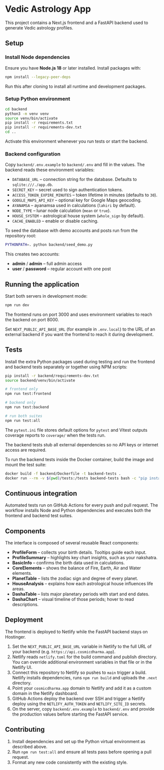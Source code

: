 # Vedic Astrology App

This project contains a Next.js frontend and a FastAPI backend used to generate Vedic astrology profiles.

## Setup

### Install Node dependencies

Ensure you have **Node.js 18** or later installed. Install packages with:

```bash
npm install --legacy-peer-deps
```
Run this after cloning to install all runtime and development packages.

### Setup Python environment

```bash
cd backend
python3 -m venv venv
source venv/bin/activate
pip install -r requirements.txt
pip install -r requirements-dev.txt
cd ..
```
Activate this environment whenever you run tests or start the backend.

### Backend configuration

Copy `backend/.env.example` to `backend/.env` and fill in the values. The backend
reads these environment variables:

* `DATABASE_URL` – connection string for the database. Defaults to
  `sqlite:///./app.db`.
* `SECRET_KEY` – secret used to sign authentication tokens.
* `ACCESS_TOKEN_EXPIRE_MINUTES` – token lifetime in minutes (defaults to `30`).
* `GOOGLE_MAPS_API_KEY` – optional key for Google Maps geocoding.
* `AYANAMSA` – ayanamsa used in calculations (`lahiri` by default).
* `NODE_TYPE` – lunar node calculation (`mean` or `true`).
* `HOUSE_SYSTEM` – astrological house system (`whole_sign` by default).
* `CACHE_ENABLED` – enable or disable caching.

To seed the database with demo accounts and posts run from the repository root:

```bash
PYTHONPATH=. python backend/seed_demo.py
```

This creates two accounts:
* **admin** / **admin** – full admin access
* **user** / **password** – regular account with one post

## Running the application

Start both servers in development mode:

```bash
npm run dev
```

The frontend runs on port 3000 and uses environment variables to reach the backend on port 8000.

Set `NEXT_PUBLIC_API_BASE_URL` (for example in `.env.local`) to the URL of an
external backend if you want the frontend to reach it during development.

## Tests

Install the extra Python packages used during testing and run the frontend and backend tests separately or together using NPM scripts:

```bash
pip install -r backend/requirements-dev.txt
source backend/venv/bin/activate
```

```bash
# frontend only
npm run test:frontend

# backend only
npm run test:backend

# run both suites
npm run test:all
```

The `pytest.ini` file stores default options for `pytest` and Vitest outputs
coverage reports to `coverage/` when the tests run.

The backend tests stub all external dependencies so no API keys or internet access are required.

To run the backend tests inside the Docker container, build the image and mount the test suite:

```bash
docker build -f backend/Dockerfile -t backend-tests .
docker run --rm -v $(pwd)/tests:/tests backend-tests bash -c "pip install pytest && PYTHONPATH=/app pytest -q /tests"
```

## Continuous integration

Automated tests run on GitHub Actions for every push and pull request. The workflow installs Node and Python dependencies and executes both the frontend and backend test suites.

## Components

The interface is composed of several reusable React components:

- **ProfileForm** – collects your birth details. Tooltips guide each input.
- **ProfileSummary** – highlights key chart insights, such as your nakshatra.
- **BasicInfo** – confirms the birth data used in calculations.
- **CoreElements** – shows the balance of Fire, Earth, Air and Water elements.
- **PlanetTable** – lists the zodiac sign and degree of every planet.
- **HouseAnalysis** – explains how each astrological house influences life areas.
- **DashaTable** – lists major planetary periods with start and end dates.
- **DashaChart** – visual timeline of those periods; hover to read descriptions.

## Deployment

The frontend is deployed to Netlify while the FastAPI backend stays on Hostinger.

1. Set the `NEXT_PUBLIC_API_BASE_URL` variable in Netlify to the full URL of your backend (e.g. `https://api.cosmicdharma.app`).
2. Netlify reads `netlify.toml` for the build command and publish directory. You can override additional environment variables in that file or in the Netlify UI.
3. Connect this repository to Netlify so pushes to `main` trigger a build. Netlify installs dependencies, runs `npm run build` and uploads the `.next` directory.
4. Point your `cosmicdharma.app` domain to Netlify and add it as a custom domain in the Netlify dashboard.
5. GitHub Actions deploy the backend over SSH and trigger a Netlify deploy using the `NETLIFY_AUTH_TOKEN` and `NETLIFY_SITE_ID` secrets.
6. On the server, copy `backend/.env.example` to `backend/.env` and provide the
   production values before starting the FastAPI service.

## Contributing

1. Install dependencies and set up the Python virtual environment as described above.
2. Run `npm run test:all` and ensure all tests pass before opening a pull request.
3. Format any new code consistently with the existing style.

